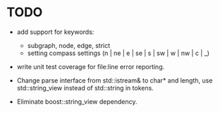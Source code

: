 # TODO

- add support for keywords:
    - subgraph, node, edge, strict
    - setting compass settings (n | ne | e | se | s | sw | w | nw | c | _)

- write unit test coverage for file:line error reporting.

- Change parse interface from std::istream& to char* and length, use std::string_view instead of std::string in tokens. 

- Eliminate boost::string_view dependency.
